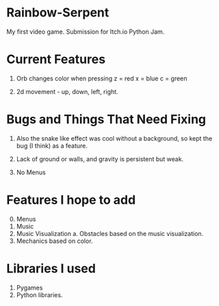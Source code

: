 # Rainbow-Serpent
My first video game. Submission for Itch.io Python Jam.

# Current Features

1. Orb changes color when pressing
z = red
x = blue
c = green

2. 2d movement - up, down, left, right.

# Bugs and Things That Need Fixing
1. Also the snake like effect was cool without a background, so
kept the bug (I think) as a feature.

2. Lack of ground or walls, and gravity is persistent but weak.

3. No Menus

# Features I hope to add
0. Menus
1. Music
2. Music Visualization
  a. Obstacles based on the music visualization.
3. Mechanics based on color.

# Libraries I used
1. Pygames
2. Python libraries.
